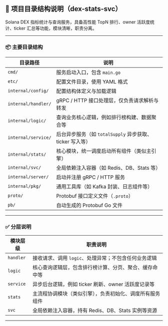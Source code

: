 ## 📁 项目目录结构说明（dex-stats-svc）

Solana DEX 指标统计与查询服务，具备高性能 TopN 排行、owner 活跃度统计、ticker 汇总等功能，模块清晰，职责分离。

---

### 📦 主要目录结构

| 目录路径                | 说明                                      |
|-------------------------|-----------------------------------------|
| `cmd/`                  | 服务启动入口，包含 `main.go`                     |
| `etc/`                  | 配置文件目录，使用 YAML 格式                       |
| `internal/config/`      | 配置结构体定义与加载逻辑                            |
| `internal/handler/`     | gRPC / HTTP 接口处理层，仅负责请求解析与转发            |
| `internal/logic/`       | 查询业务核心逻辑，例如排行榜构建、数据聚合等                  |
| `internal/service/`     | 后台异步服务（如 `totalSupply` 异步获取、ticker 写入等） |
| `internal/stats/`       | 核心模块，统一调度启动所有组件（类似主引擎）                  |
| `internal/svc/`         | 全局依赖注入容器（如 Redis、DB、Stats 等）            |
| `internal/server/`      | 启动并注册 gRPC / HTTP 服务                    |
| `internal/pkg/`         | 通用工具库（如 Kafka 封装、日志组件等）                 |
| `proto/`                | Protobuf 接口定义文件（`.proto`）               |
| `pb/`                   | 自动生成的 Protobuf Go 文件                    |

---

### ✅ 分层说明

| 模块层级  | 职责说明 |
|-----------|-----------|
| `handler` | 接收请求、调用 `logic`、处理异常；不包含任何业务逻辑 |
| `logic`   | 核心查询逻辑层，包含排行榜计算、分页、聚合、缓存命中等 |
| `service` | 异步后台逻辑，例如 ticker 刷新、owner 活跃度记录等 |
| `stats`   | 主流程协调模块（类似引擎），负责初始化、调度所有服务组件 |
| `svc`     | 全局依赖注入容器，持有 Redis、DB、Stats 实例等资源 |

---

